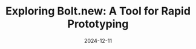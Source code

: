 ---
title: "Exploring Bolt.new: A Tool for Rapid Prototyping"
date: "2024-12-11"
presenter: "Jack Pettit"
summary: "Jack Pettit demonstrates Bolt.new, an AI-powered development tool by StackBlitz. He explores its capabilities for quickly prototyping web projects, emphasizing its utility when you have a general idea but aren't ready to commit significant effort. Through a live demo, Jack showcases its ability to generate functional components and troubleshoot errors with minimal input."
tags: ["Bolt.new", "AI tools", "StackBlitz", "web development", "rapid prototyping", "automation"]
videoUrl: "https://sswcom-my.sharepoint.com/:v:/r/personal/samwagner_ssw_com_au/Documents/Recordings/%F0%9F%8E%B1%20Knowledge%20sharing%20-%20Jack%20P,%20Daniel%20and%20Bryden%20%F0%9F%A7%A0-20241211_123645-Meeting%20Recording.mp4?csf=1&web=1&e=Ens2q2&nav=eyJyZWZlcnJhbEluZm8iOnsicmVmZXJyYWxBcHAiOiJTdHJlYW1XZWJBcHAiLCJyZWZlcnJhbFZpZXciOiJTaGFyZURpYWxvZy1MaW5rIiwicmVmZXJyYWxBcHBQbGF0Zm9ybSI6IldlYiIsInJlZmVycmFsTW9kZSI6InZpZXcifX0%3D"
slides: "https://docs.google.com/presentation/d/1WURd_4lXtjjnTFcwm1j12rs-H7UhKPXA_Tu7asqcUWw/edit?usp=sharing"
---